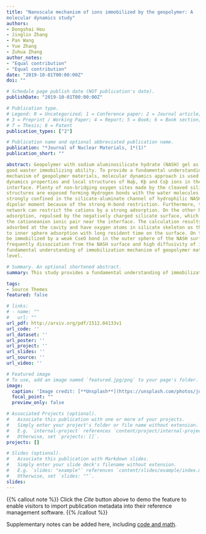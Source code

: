```yaml
---
title: "Nanoscale mechanism of ions immobilized by the geopolymer: A
molecular dynamics study"
authors:
- Dongshai Hou
- Jinglin Zhang
- Pan Wang
- Yue Zhang
- Zuhua Zhang 
author_notes:
- "Equal contribution"
- "Equal contribution"
date: "2019-10-01T00:00:00Z"
doi: ""

# Schedule page publish date (NOT publication's date).
publishDate: "2019-10-01T00:00:00Z"

# Publication type.
# Legend: 0 = Uncategorized; 1 = Conference paper; 2 = Journal article;
# 3 = Preprint / Working Paper; 4 = Report; 5 = Book; 6 = Book section;
# 7 = Thesis; 8 = Patent
publication_types: ["2"]

# Publication name and optional abbreviated publication name.
publication: "*Journal of Nuclear Materials, 1*(1)"
publication_short: ""

abstract: Geopolymer with sodium aluminosilicate hydrate (NASH) gel as the main hydration product exhibits
good waster immobilizing ability. To provide a fundamental understanding of the immobilization
mechanism of geopolymer materials, molecular dynamics approach is used to study the density distribution,
dynamics properties and local structures of Naþ, Kþ and Csþ ions in the vicinity of the NASH gel
interface. Plenty of non-bridging oxygen sites made by the cleaved silicate and aluminate branch
structures are exposed forming Hydrogen bonds with the water molecules nearby. The water molecules
strongly confined in the silicate-aluminate channel of hydrophilic NASH surface exhibit enlargement of
dipolar moment because of the strong H-bond restriction. Furthermore, the O atoms in silicate-aluminate
network can restrict the cations by a strong adsorption. On the other hand, Cl ions exhibited a weak
adsorption, repulsed by the negatively charged silicate surface, which is primarily due to the formation of
the cationeanion ionic pair near the interface. The calculation results of density profile and resident-time shows that the adsorption capacities of cations on the NASH surface and the ionic radius are negative related, with the sequence of Naþ> Kþ > Csþ. The Naþ and Kþ ion with smaller hydration shell can
adsorbed at the cavity and have oxygen atoms in silicate skeleton as their nearest neighbors, contributing
to inner sphere adsorption with long resident time on the surface. On the contrary, the Csþ ions can only
be immobilized by a weak CseO bond in the outer sphere of the NASH surface, which results in
frequently dissociation from the NASH surface and high diffusivity of ions. This study provides a
fundamental understanding of immobilization mechanism of geopolymer material at the molecular
level.

# Summary. An optional shortened abstract.
summary: This study provides a fundamental understanding of immobilization mechanism of geopolymer material at the molecular level.

tags:
- Source Themes
featured: false

# links:
# - name: ""
#   url: ""
url_pdf: http://arxiv.org/pdf/1512.04133v1
url_code: ''
url_dataset: ''
url_poster: ''
url_project: ''
url_slides: ''
url_source: ''
url_video: ''

# Featured image
# To use, add an image named `featured.jpg/png` to your page's folder. 
image:
  caption: 'Image credit: [**Unsplash**](https://unsplash.com/photos/jdD8gXaTZsc)'
  focal_point: ""
  preview_only: false

# Associated Projects (optional).
#   Associate this publication with one or more of your projects.
#   Simply enter your project's folder or file name without extension.
#   E.g. `internal-project` references `content/project/internal-project/index.md`.
#   Otherwise, set `projects: []`.
projects: []

# Slides (optional).
#   Associate this publication with Markdown slides.
#   Simply enter your slide deck's filename without extension.
#   E.g. `slides: "example"` references `content/slides/example/index.md`.
#   Otherwise, set `slides: ""`.
slides:
---
```


{{% callout note %}}
Click the *Cite* button above to demo the feature to enable visitors to import publication metadata into their reference management software.
{{% /callout %}}

Supplementary notes can be added here, including [code and math](https://sourcethemes.com/academic/docs/writing-markdown-latex/).
